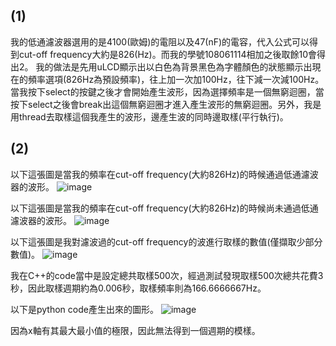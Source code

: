 ## (1)
我的低通濾波器選用的是4100(歐姆)的電阻以及47(nF)的電容，代入公式可以得到cut-off frequency大約是826(Hz)。而我的學號108061114相加之後取餘10會得出2。
我的做法是先用uLCD顯示出以白色為背景黑色為字體顏色的狀態顯示出現在的頻率選項(826Hz為預設頻率)，往上加一次加100Hz，往下減一次減100Hz。當我按下select的按鍵之後才會開始產生波形，因為選擇頻率是一個無窮迴圈，當按下select之後會break出這個無窮迴圈才進入產生波形的無窮迴圈。另外，我是用thread去取樣這個我產生的波形，邊產生波的同時邊取樣(平行執行)。

## (2)
以下這張圖是當我的頻率在cut-off frequency(大約826Hz)的時候通過低通濾波器的波形。
![image](https://user-images.githubusercontent.com/72603727/113179652-6f8f5400-9282-11eb-98ac-ef2835d64cdb.png)

以下這張圖是當我的頻率在cut-off frequency(大約826Hz)的時候尚未通過低通濾波器的波形。
![image](https://user-images.githubusercontent.com/72603727/113180357-3c00f980-9283-11eb-8bbf-3b9e7508067f.png)

以下這張圖是我對濾波過的cut-off frequency的波進行取樣的數值(僅擷取少部分數值)。
![image](https://user-images.githubusercontent.com/72603727/113182976-132e3380-9286-11eb-8b40-5c0f8ceb2bb7.png)

我在C++的code當中是設定總共取樣500次，經過測試發現取樣500次總共花費3秒，因此取樣週期約為0.006秒，取樣頻率則為166.6666667Hz。

以下是python code產生出來的圖形。
![image](https://user-images.githubusercontent.com/72603727/113182659-bcc0f500-9285-11eb-8c42-52cd95eed273.png)

因為x軸有其最大最小值的極限，因此無法得到一個週期的模樣。
